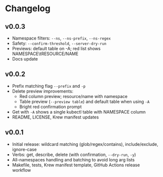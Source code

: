 # Changelog

## v0.0.3
- Namespace filters: `--ns`, `--ns-prefix`, `--ns-regex`
- Safety: `--confirm-threshold`, `--server-dry-run`
- Previews: default table on -A; red list shows NAMESPACE\tRESOURCE/NAME
- Docs update

## v0.0.2
- Prefix matching flag `--prefix` and `-p`
- Delete preview improvements:
  - Red column preview; resource/name with namespace
  - Table preview (`--preview table`) and default table when using `-A`
  - Bright red confirmation prompt
- Get with `-A` shows a single kubectl table with NAMESPACE column
- README, LICENSE, Krew manifest updates

## v0.0.1
- Initial release: wildcard matching (glob/regex/contains), include/exclude, ignore-case
- Verbs: get, describe, delete (with confirmation, `--dry-run`, `-y`)
- All-namespaces handling and batching to avoid long arg lists
- Makefile, tests, Krew manifest template, GitHub Actions release workflow

